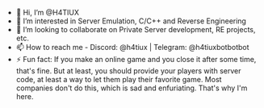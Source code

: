 - 👋 Hi, I’m @H4TIUX
- 👀 I’m interested in Server Emulation, C/C++ and Reverse Engineering
- 💞️ I’m looking to collaborate on Private Server development, RE projects, etc.
- 📫 How to reach me - Discord: @h4tiux | Telegram: @h4tiuxbotbotbot
- ⚡ Fun fact: If you make an online game and you close it after some time, that's fine. But at least, you should provide your players with server code, at least a way to let them play their favorite game. Most companies don't do this, which is sad and enfuriating. That's why I'm here. 
